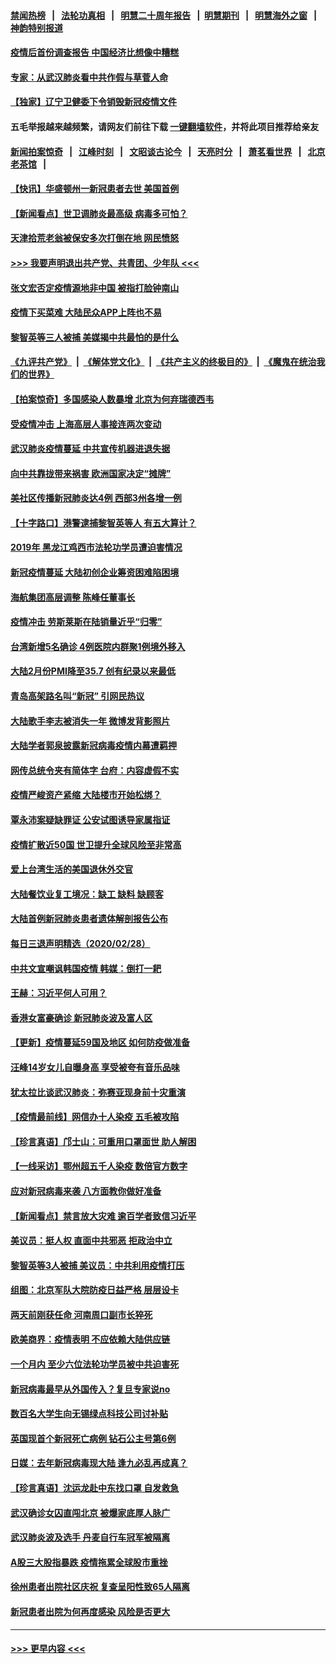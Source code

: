 #### [禁闻热榜](热点新闻.md?=0)  &nbsp;&nbsp;|&nbsp;&nbsp; [法轮功真相](https://github.com/gfw-breaker/truth/blob/master/README.md?=0) &nbsp;&nbsp;|&nbsp;&nbsp; [明慧二十周年报告](https://github.com/gfw-breaker/mh-reports/blob/master/README.md?=0) &nbsp;&nbsp;|&nbsp;&nbsp;[明慧期刊](https://github.com/gfw-breaker/mh-qikan) &nbsp;&nbsp;|&nbsp;&nbsp; [明慧海外之窗](https://github.com/gfw-breaker/mh-news/blob/master/README.md?=0) &nbsp;&nbsp;|&nbsp;&nbsp; [神韵特别报道](https://github.com/gfw-breaker/mh-news/blob/master/shenyun.md?=0)
#### [疫情后首份调查报告 中国经济比想像中糟糕](../pages/nsc413/n11905617.md?t=03010431) 
#### [专家：从武汉肺炎看中共作假与草菅人命](../pages/nsc413/n11905139.md?t=03010431) 
#### [【独家】辽宁卫健委下令销毁新冠疫情文件](../pages/nsc413/n11901418.md?t=03010431) 
#### 五毛举报越来越频繁，请网友们前往下载 [一键翻墙软件](https://github.com/gfw-breaker/ssr-accounts)，并将此项目推荐给亲友
#### [新闻拍案惊奇](https://github.com/gfw-breaker/banned-news/blob/master/pages/link4.md) &nbsp;&nbsp;|&nbsp;&nbsp; [江峰时刻](https://github.com/gfw-breaker/banned-news/blob/master/pages/link4.md) &nbsp;&nbsp;|&nbsp;&nbsp; [文昭谈古论今](https://github.com/gfw-breaker/banned-news/blob/master/pages/link4.md) &nbsp;&nbsp;|&nbsp;&nbsp; [天亮时分](https://github.com/gfw-breaker/banned-news/blob/master/pages/link4.md) &nbsp;&nbsp;|&nbsp;&nbsp; [萧茗看世界](https://github.com/gfw-breaker/banned-news/blob/master/pages/link4.md) &nbsp;&nbsp;|&nbsp;&nbsp; [北京老茶馆](https://github.com/gfw-breaker/banned-news/blob/master/pages/link4.md) &nbsp;&nbsp;|&nbsp;&nbsp; 
#### [【快讯】华盛顿州一新冠患者去世 美国首例](../pages/nsc413/n11905571.md?t=03010431) 
#### [【新闻看点】世卫调肺炎最高级 病毒多可怕？](../pages/nsc413/n11905498.md?t=03010431) 
#### [天津拾荒老翁被保安多次打倒在地 网民愤怒](../pages/nsc413/n11905434.md?t=03010431) 
#### [>>> 我要声明退出共产党、共青团、少年队 <<<](https://github.com/begood0513/goodnews/blob/master/quit/letter.md) 
#### [张文宏否定疫情源地非中国 被指打脸钟南山](../pages/nsc413/n11905247.md?t=03010431) 
#### [疫情下买菜难 大陆民众APP上阵也不易](../pages/nsc413/n11905435.md?t=03010431) 
#### [黎智英等三人被捕 美媒揭中共最怕的是什么](../pages/nsc413/n11905316.md?t=03010431) 
#### [《九评共产党》](https://github.com/begood0513/9ping.md/blob/master/README.md) &nbsp;|&nbsp; [《解体党文化》](../../../../jtdwh.md/blob/master/README.md)  &nbsp;|&nbsp; [《共产主义的终极目的》](../../../../gczydzjmd.md/blob/master/README.md) &nbsp;|&nbsp; [《魔鬼在统治我们的世界》](../../../../mgztzwmdsj.md/blob/master/README.md) 
#### [【拍案惊奇】多国感染人数暴增 北京为何弃瑞德西韦](../pages/nsc413/n11904182.md?t=03010431) 
#### [受疫情冲击 上海高层人事接连两次变动](../pages/nsc413/n11905223.md?t=03010431) 
#### [武汉肺炎疫情蔓延 中共宣传机器进退失据](../pages/nsc413/n11905198.md?t=03010431) 
#### [向中共靠拢带来祸害 欧洲国家决定“摊牌”](../pages/nsc413/n11905143.md?t=03010431) 
#### [美社区传播新冠肺炎达4例 西部3州各增一例](../pages/nsc413/n11904070.md?t=03010431) 
#### [【十字路口】港警逮捕黎智英等人 有五大算计？](../pages/nsc413/n11904225.md?t=03010431) 
#### [2019年 黑龙江鸡西市法轮功学员遭迫害情况](../pages/nsc413/n11903199.md?t=03010431) 
#### [新冠疫情蔓延 大陆初创企业筹资困难陷困境](../pages/nsc413/n11904853.md?t=03010431) 
#### [海航集团高层调整 陈峰任董事长](../pages/nsc413/n11904947.md?t=03010431) 
#### [疫情冲击 劳斯莱斯在陆销量近乎“归零”](../pages/nsc413/n11904678.md?t=03010431) 
#### [台湾新增5名确诊 4例医院内群聚1例境外移入](../pages/nsc413/n11904814.md?t=03010431) 
#### [大陆2月份PMI降至35.7 创有纪录以来最低](../pages/nsc413/n11904531.md?t=03010431) 
#### [青岛高架路名叫“新冠” 引网民热议](../pages/nsc413/n11904525.md?t=03010431) 
#### [大陆歌手李志被消失一年 微博发背影照片](../pages/nsc413/n11904539.md?t=03010431) 
#### [大陆学者郭泉披露新冠病毒疫情内幕遭羁押](../pages/nsc413/n11904689.md?t=03010431) 
#### [网传总统令夹有简体字 台府：内容虚假不实](../pages/nsc413/n11904494.md?t=03010431) 
#### [疫情严峻资产紧缩 大陆楼市开始松绑？](../pages/nsc413/n11904023.md?t=03010431) 
#### [覃永沛案疑缺罪证 公安试图诱导家属指证](../pages/nsc413/n11904487.md?t=03010431) 
#### [疫情扩散近50国 世卫提升全球风险至非常高](../pages/nsc413/n11904392.md?t=03010431) 
#### [爱上台湾生活的美国退休外交官](../pages/nsc413/n11904153.md?t=03010431) 
#### [大陆餐饮业复工境况：缺工 缺料 缺顾客](../pages/nsc413/n11903854.md?t=03010431) 
#### [大陆首例新冠肺炎患者遗体解剖报告公布](../pages/nsc413/n11904289.md?t=03010431) 
#### [每日三退声明精选（2020/02/28）](../pages/nsc413/n11904214.md?t=03010431) 
#### [中共文宣嘲讽韩国疫情 韩媒：倒打一耙](../pages/nsc413/n11903936.md?t=03010431) 
#### [王赫：习近平何人可用？](../pages/nsc413/n11904055.md?t=03010431) 
#### [香港女富豪确诊 新冠肺炎波及富人区](../pages/nsc413/n11903393.md?t=03010431) 
#### [【更新】疫情蔓延59国及地区 如何防疫做准备](../pages/nsc413/n11890652.md?t=03010431) 
#### [汪峰14岁女儿自曝身高 享受被夸有音乐品味](../pages/nsc413/n11903608.md?t=03010431) 
#### [犹太拉比谈武汉肺炎：弥赛亚现身前十灾重演](../pages/nsc413/n11902923.md?t=03010431) 
#### [【疫情最前线】网信办十人染疫 五毛被攻陷](../pages/nsc413/n11903757.md?t=03010431) 
#### [【珍言真语】邝士山：可重用口罩面世 助人解困](../pages/nsc413/n11903875.md?t=03010431) 
#### [【一线采访】鄂州超五千人染疫 数倍官方数字](../pages/nsc413/n11903700.md?t=03010431) 
#### [应对新冠病毒来袭 八方面教你做好准备](../pages/nsc413/n11903736.md?t=03010431) 
#### [【新闻看点】禁言放大灾难 逾百学者致信习近平](../pages/nsc413/n11903581.md?t=03010431) 
#### [美议员：挺人权 直面中共邪恶 拒政治中立](../pages/nsc413/n11903790.md?t=03010431) 
#### [黎智英等3人被捕 美议员：中共利用疫情打压](../pages/nsc413/n11903768.md?t=03010431) 
#### [组图：北京军队大院防疫日益严格 层层设卡](../pages/nsc413/n11903611.md?t=03010431) 
#### [两天前刚获任命 河南周口副市长猝死](../pages/nsc413/n11903668.md?t=03010431) 
#### [欧美商界：疫情表明 不应依赖大陆供应链](../pages/nsc413/n11903585.md?t=03010431) 
#### [一个月内 至少六位法轮功学员被中共迫害死](../pages/nsc413/n11903296.md?t=03010431) 
#### [新冠病毒最早从外国传入？复旦专家说no](../pages/nsc413/n11903589.md?t=03010431) 
#### [数百名大学生向无锡绿点科技公司讨补贴](../pages/nsc413/n11903527.md?t=03010431) 
#### [英国现首个新冠死亡病例 钻石公主号第6例](../pages/nsc413/n11903479.md?t=03010431) 
#### [日媒：去年新冠病毒现大陆 逢九必乱再成真？](../pages/nsc413/n11903445.md?t=03010431) 
#### [【珍言真语】沈运龙赴中东找口罩 自发救急](../pages/nsc413/n11903291.md?t=03010431) 
#### [武汉确诊女囚直闯北京 被爆家底厚人脉广](../pages/nsc413/n11903332.md?t=03010431) 
#### [武汉肺炎波及选手 丹麦自行车冠军被隔离](../pages/nsc413/n11903321.md?t=03010431) 
#### [A股三大股指暴跌 疫情拖累全球股市重挫](../pages/nsc413/n11903257.md?t=03010431) 
#### [徐州患者出院社区庆祝 复查呈阳性致65人隔离](../pages/nsc413/n11903175.md?t=03010431) 
#### [新冠患者出院为何再度感染 风险是否更大](../pages/nsc413/n11903262.md?t=03010431) 

----
#### [ >>> 更早内容 <<< ](../indexes/nsc413-earlier.md)
